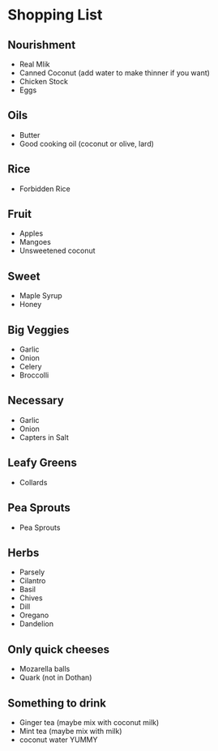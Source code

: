 # Shopping List

## Nourishment
* Real Mlik
* Canned Coconut (add water to make thinner if you want)
* Chicken Stock
* Eggs

## Oils
* Butter
* Good cooking oil (coconut or olive, lard)

## Rice
* Forbidden Rice

## Fruit
* Apples
* Mangoes
* Unsweetened coconut 

## Sweet
* Maple Syrup
* Honey

## Big Veggies
* Garlic
* Onion
* Celery
* Broccolli

## Necessary
* Garlic
* Onion
* Capters in Salt

## Leafy Greens
* Collards

## Pea Sprouts
* Pea Sprouts

## Herbs 
* Parsely
* Cilantro
* Basil
* Chives
* Dill
* Oregano
* Dandelion 

## Only quick cheeses
* Mozarella balls
* Quark (not in Dothan)

## Something to drink
* Ginger tea (maybe mix with coconut milk)
* Mint tea (maybe mix with milk)
* coconut water YUMMY